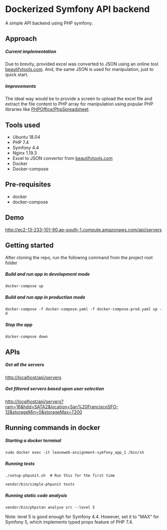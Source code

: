 # Dockerized Symfony API backend
A simple API backend using PHP symfony. 

## Approach
##### Current implementation
Due to brevity, provided excel was converted to JSON using an online tool [beautifytools.com](http://beautifytools.com/excel-to-json-converter.php). And, the same JSON is used for manipulation, just to quick start.

##### Improvements
The ideal way would be to provide a screen to upload the excel file and extract the file content to PHP array for manipulation using popular PHP libraries like [PHPOffice/PhpSpreadsheet](https://github.com/PHPOffice/PhpSpreadsheet).

## Tools used
* Ubuntu 18.04
* PHP 7.4
* Symfony 4.4
* Nginx 1.19.3 
* Excel to JSON convertor from [beautifytools.com](http://beautifytools.com/excel-to-json-converter.php)
* Docker
* Docker-compose

## Pre-requisites
* docker 
* docker-compose

## Demo
http://ec2-13-233-101-90.ap-south-1.compute.amazonaws.com/api/servers

## Getting started

After cloning the repo, run the following command from the project root folder

##### Build and run app in development mode
```
docker-compose up
```
##### Build and run app in production mode
```
docker-compose -f docker-compose.yaml -f docker-compose-prod.yaml up -d
```

##### Stop the app 
```
docker-compose down
```

## APIs

##### Get all the servers
[http://localhost/api/servers](http://localhost/api/servers)

##### Get filtered servers based upon user selection
[http://localhost/api/servers?ram=16&hdd=SATA2&location=San%20FranciscoSFO-12&storageMin=0&storageMax=7200](http://localhost/api/servers?ram=16&hdd=SATA2&location=San%20FranciscoSFO-12&storageMin=0&storageMax=7200)


## Running commands in docker
##### Starting a docker terminal
```
sudo docker exec -it leaseweb-assignment-symfony_app_1 /bin/sh
```
##### Running tests
```
./setup-phpunit.sh  # Run this for the first time

vendor/bin/simple-phpunit tests
```

##### Running static code analysis
```
vendor/bin/phpstan analyse src --level 5
```
Note: level 5 is good enough for Symfony 4.4. However, set it to "MAX" for Symfony 5, which implements typed props feature of PHP 7.4.
